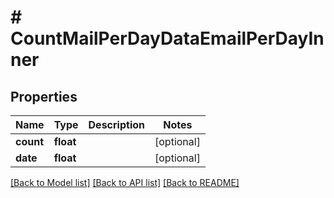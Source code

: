 # # CountMailPerDayDataEmailPerDayInner

## Properties

Name | Type | Description | Notes
------------ | ------------- | ------------- | -------------
**count** | **float** |  | [optional]
**date** | **float** |  | [optional]

[[Back to Model list]](../../README.md#models) [[Back to API list]](../../README.md#endpoints) [[Back to README]](../../README.md)
